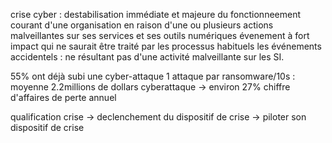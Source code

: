 crise cyber :
destabilisation immédiate et majeure du fonctionneement courant d'une organisation en raison d'une ou plusieurs actions malveillantes sur ses services et ses outils numériques
évenement à fort impact qui ne saurait être traité par les processus habituels
les événements accidentels : ne résultant pas d'une activité malveillante sur les SI.

55% ont déjà subi une cyber-attaque
1 attaque par ransomware/10s : moyenne 2.2millions de dollars
cyberattaque -> environ 27% chiffre d'affaires de perte annuel

qualification crise -> declenchement du dispositif de crise -> piloter son dispositif de crise
